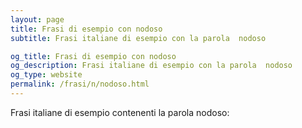 ```yaml
---
layout: page
title: Frasi di esempio con nodoso 
subtitle: Frasi italiane di esempio con la parola  nodoso

og_title: Frasi di esempio con nodoso 
og_description: Frasi italiane di esempio con la parola  nodoso
og_type: website
permalink: /frasi/n/nodoso.html
---
```


Frasi italiane di esempio contenenti la parola nodoso:


